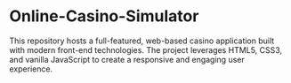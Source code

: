 # Online-Casino-Simulator
This repository hosts a full-featured, web-based casino application built with modern front-end technologies. The project leverages HTML5, CSS3, and vanilla JavaScript to create a responsive and engaging user experience. 
